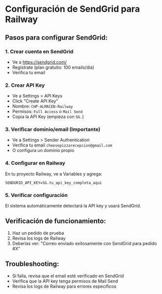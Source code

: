 # Configuración de SendGrid para Railway

## Pasos para configurar SendGrid:

### 1. Crear cuenta en SendGrid
- Ve a https://sendgrid.com/
- Regístrate (plan gratuito: 100 emails/día)
- Verifica tu email

### 2. Crear API Key
- Ve a Settings > API Keys
- Click "Create API Key"
- Nombre: `CHP-ALMACEN-Railway`
- Permisos: `Full Access` o `Mail Send`
- Copia la API Key (empieza con `SG.`)

### 3. Verificar dominio/email (Importante)
- Ve a Settings > Sender Authentication
- Verifica tu email `cheesepizzarecepcion@gmail.com`
- O configura un dominio propio

### 4. Configurar en Railway
En tu proyecto Railway, ve a Variables y agrega:
```
SENDGRID_API_KEY=SG.tu_api_key_completa_aqui
```

### 5. Verificar configuración
El sistema automáticamente detectará la API key y usará SendGrid.

## Verificación de funcionamiento:
1. Haz un pedido de prueba
2. Revisa los logs de Railway
3. Deberías ver: "Correo enviado exitosamente con SendGrid para pedido #X"

## Troubleshooting:
- Si falla, revisa que el email esté verificado en SendGrid
- Verifica que la API key tenga permisos de Mail Send
- Revisa los logs de Railway para errores específicos